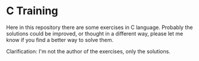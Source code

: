 # C Training
Here in this repository there are some exercises in C language. Probably the solutions could be improved, or thought in a different way, please let me know if you find a better way to solve them.

Clarification: I'm not the author of the exercises, only the solutions.
